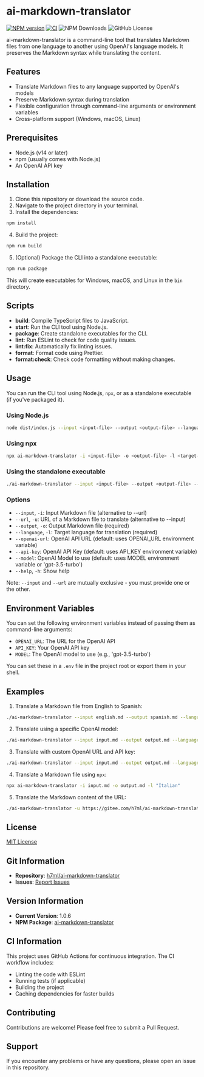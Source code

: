 # ai-markdown-translator

[![NPM version](https://img.shields.io/npm/v/ai-markdown-translator.svg?style=flat)](https://www.npmjs.org/package/ai-markdown-translator)
[![CI](https://github.com/h7ml/ai-markdown-translator/actions/workflows/ci.yml/badge.svg)](https://github.com/h7ml/ai-markdown-translator/actions/workflows/ci.yml)
![NPM Downloads](https://img.shields.io/npm/dw/ai-markdown-translator)
![GitHub License](https://img.shields.io/github/license/h7ml/ai-markdown-translator)

ai-markdown-translator is a command-line tool that translates Markdown files from one language to another using OpenAI's language models. It preserves the Markdown syntax while translating the content.

## Features

- Translate Markdown files to any language supported by OpenAI's models
- Preserve Markdown syntax during translation
- Flexible configuration through command-line arguments or environment variables
- Cross-platform support (Windows, macOS, Linux)

## Prerequisites

- Node.js (v14 or later)
- npm (usually comes with Node.js)
- An OpenAI API key

## Installation

1. Clone this repository or download the source code.
2. Navigate to the project directory in your terminal.
3. Install the dependencies:

```bash
npm install
```

4. Build the project:

```bash
npm run build
```

5. (Optional) Package the CLI into a standalone executable:

```bash
npm run package
```

This will create executables for Windows, macOS, and Linux in the `bin` directory.

## Scripts

- **build**: Compile TypeScript files to JavaScript.
- **start**: Run the CLI tool using Node.js.
- **package**: Create standalone executables for the CLI.
- **lint**: Run ESLint to check for code quality issues.
- **lint:fix**: Automatically fix linting issues.
- **format**: Format code using Prettier.
- **format:check**: Check code formatting without making changes.

## Usage

You can run the CLI tool using Node.js, `npx`, or as a standalone executable (if you've packaged it).

### Using Node.js

```bash
node dist/index.js --input <input-file> --output <output-file> --language <target-language> [options]
```

### Using npx

```bash
npx ai-markdown-translator -i <input-file> -o <output-file> -l <target-language> [options]
```

### Using the standalone executable

```bash
./ai-markdown-translator --input <input-file> --output <output-file> --language <target-language> [options]
```

### Options

- `--input`, `-i`: Input Markdown file (alternative to --url)
- `--url`, `-u`: URL of a Markdown file to translate (alternative to --input)
- `--output`, `-o`: Output Markdown file (required)
- `--language`, `-l`: Target language for translation (required)
- `--openai-url`: OpenAI API URL (default: uses OPENAI_URL environment variable)
- `--api-key`: OpenAI API Key (default: uses API_KEY environment variable)
- `--model`: OpenAI Model to use (default: uses MODEL environment variable or 'gpt-3.5-turbo')
- `--help`, `-h`: Show help

Note: `--input` and `--url` are mutually exclusive - you must provide one or the other.

## Environment Variables

You can set the following environment variables instead of passing them as command-line arguments:

- `OPENAI_URL`: The URL for the OpenAI API
- `API_KEY`: Your OpenAI API key
- `MODEL`: The OpenAI model to use (e.g., 'gpt-3.5-turbo')

You can set these in a `.env` file in the project root or export them in your shell.

## Examples

1. Translate a Markdown file from English to Spanish:

```bash
./ai-markdown-translator --input english.md --output spanish.md --language "Spanish"
```

2. Translate using a specific OpenAI model:

```bash
./ai-markdown-translator --input input.md --output output.md --language "French" --model "gpt-4"
```

3. Translate with custom OpenAI URL and API key:

```bash
./ai-markdown-translator --input input.md --output output.md --language "German" --openai-url "https://api.302.ai/v1/chat/completions" --api-key "sk-302-api-key"
```

4. Translate a Markdown file using `npx`:

```bash
npx ai-markdown-translator -i input.md -o output.md -l "Italian"
```

5. Translate the Markdown content of the URL:

```bash
./ai-markdown-translator -u https://gitee.com/h7ml/ai-markdown-translator/raw/main/README.md -o output.md -l "Italian"
```

## License

[MIT License](LICENSE)

## Git Information

- **Repository**: [h7ml/ai-markdown-translator](https://github.com/h7ml/ai-markdown-translator)
- **Issues**: [Report Issues](https://github.com/h7ml/ai-markdown-translator/issues)

## Version Information

- **Current Version**: 1.0.6
- **NPM Package**: [ai-markdown-translator](https://www.npmjs.com/package/ai-markdown-translator)

## CI Information

This project uses GitHub Actions for continuous integration. The CI workflow includes:

- Linting the code with ESLint
- Running tests (if applicable)
- Building the project
- Caching dependencies for faster builds

## Contributing

Contributions are welcome! Please feel free to submit a Pull Request.

## Support

If you encounter any problems or have any questions, please open an issue in this repository.
